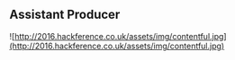 ##  Assistant Producer

![http://2016.hackference.co.uk/assets/img/contentful.jpg](http://2016.hackference.co.uk/assets/img/contentful.jpg)
